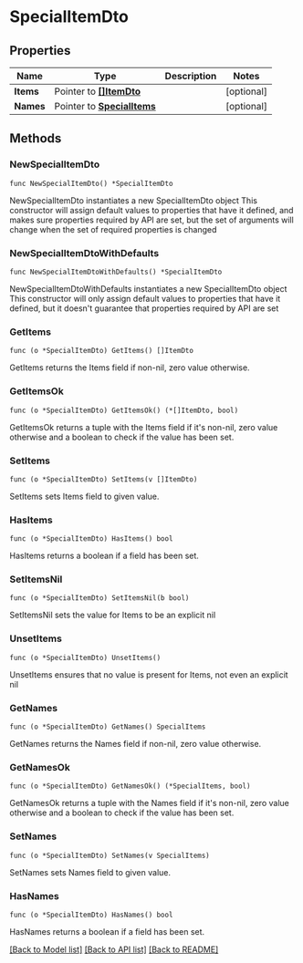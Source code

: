 # SpecialItemDto

## Properties

Name | Type | Description | Notes
------------ | ------------- | ------------- | -------------
**Items** | Pointer to [**[]ItemDto**](ItemDto.md) |  | [optional] 
**Names** | Pointer to [**SpecialItems**](SpecialItems.md) |  | [optional] 

## Methods

### NewSpecialItemDto

`func NewSpecialItemDto() *SpecialItemDto`

NewSpecialItemDto instantiates a new SpecialItemDto object
This constructor will assign default values to properties that have it defined,
and makes sure properties required by API are set, but the set of arguments
will change when the set of required properties is changed

### NewSpecialItemDtoWithDefaults

`func NewSpecialItemDtoWithDefaults() *SpecialItemDto`

NewSpecialItemDtoWithDefaults instantiates a new SpecialItemDto object
This constructor will only assign default values to properties that have it defined,
but it doesn't guarantee that properties required by API are set

### GetItems

`func (o *SpecialItemDto) GetItems() []ItemDto`

GetItems returns the Items field if non-nil, zero value otherwise.

### GetItemsOk

`func (o *SpecialItemDto) GetItemsOk() (*[]ItemDto, bool)`

GetItemsOk returns a tuple with the Items field if it's non-nil, zero value otherwise
and a boolean to check if the value has been set.

### SetItems

`func (o *SpecialItemDto) SetItems(v []ItemDto)`

SetItems sets Items field to given value.

### HasItems

`func (o *SpecialItemDto) HasItems() bool`

HasItems returns a boolean if a field has been set.

### SetItemsNil

`func (o *SpecialItemDto) SetItemsNil(b bool)`

 SetItemsNil sets the value for Items to be an explicit nil

### UnsetItems
`func (o *SpecialItemDto) UnsetItems()`

UnsetItems ensures that no value is present for Items, not even an explicit nil
### GetNames

`func (o *SpecialItemDto) GetNames() SpecialItems`

GetNames returns the Names field if non-nil, zero value otherwise.

### GetNamesOk

`func (o *SpecialItemDto) GetNamesOk() (*SpecialItems, bool)`

GetNamesOk returns a tuple with the Names field if it's non-nil, zero value otherwise
and a boolean to check if the value has been set.

### SetNames

`func (o *SpecialItemDto) SetNames(v SpecialItems)`

SetNames sets Names field to given value.

### HasNames

`func (o *SpecialItemDto) HasNames() bool`

HasNames returns a boolean if a field has been set.


[[Back to Model list]](../README.md#documentation-for-models) [[Back to API list]](../README.md#documentation-for-api-endpoints) [[Back to README]](../README.md)


